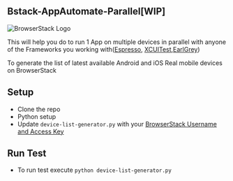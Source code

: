 ## Bstack-AppAutomate-Parallel[WIP]

![BrowserStack Logo](https://d98b8t1nnulk5.cloudfront.net/production/images/layout/logo-header.png?1469004780)

This will help you do to run 1 App on multiple devices in parallel with anyone of the Frameworks you working with([Espresso](https://github.com/RathilVasani/Bstack-AppAutomate-Parallel/tree/master/espresso), [XCUITest](https://github.com/RathilVasani/Bstack-AppAutomate-Parallel/tree/master/xcuitest),[EarlGrey](https://github.com/RathilVasani/Bstack-AppAutomate-Parallel/tree/master/earlgrey))

To generate the list of latest available Android and iOS Real mobile devices on BrowserStack

## Setup

- Clone the repo
- Python setup
- Update `device-list-generator.py` with your [BrowserStack Username and Access Key](https://www.browserstack.com/accounts/settings)


## Run Test

- To run test  execute `python device-list-generator.py`
